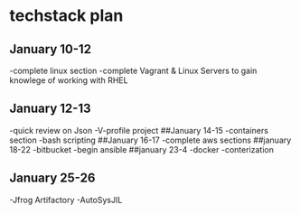 # techstack plan
## January 10-12
-complete linux section
-complete Vagrant & Linux Servers to gain knowlege of working with RHEL
## January 12-13
-quick review on Json
-V-profile project
##January 14-15
-containers section
-bash scripting
##January 16-17
-complete aws sections
##january 18-22
-bitbucket
-begin ansible
##january 23-4
-docker
-conterization
## January 25-26
-Jfrog Artifactory 
-AutoSysJIL




